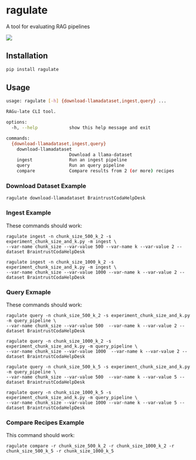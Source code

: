 # ragulate

A tool for evaluating RAG pipelines

![](images/logo_smaller.png)


## Installation

```sh
pip install ragulate
```

## Usage

```sh
usage: ragulate [-h] {download-llamadataset,ingest,query} ...

RAGu-late CLI tool.

options:
  -h, --help            show this help message and exit

commands:
  {download-llamadataset,ingest,query}
    download-llamadataset
                        Download a llama-dataset
    ingest              Run an ingest pipeline
    query               Run an query pipeline
    compare             Compare results from 2 (or more) recipes
```

### Download Dataset Example

```
ragulate download-llamadataset BraintrustCodaHelpDesk
```

### Ingest Example

These commands should work:
```
ragulate ingest -n chunk_size_500_k_2 -s experiment_chunk_size_and_k.py -m ingest \
--var-name chunk_size --var-value 500 --var-name k --var-value 2 --dataset BraintrustCodaHelpDesk

ragulate ingest -n chunk_size_1000_k_2 -s experiment_chunk_size_and_k.py -m ingest \
--var-name chunk_size --var-value 1000 --var-name k --var-value 2 --dataset BraintrustCodaHelpDesk
```

### Query Exmaple

These commands should work:
```
ragulate query -n chunk_size_500_k_2 -s experiment_chunk_size_and_k.py -m query_pipeline \
--var-name chunk_size --var-value 500  --var-name k --var-value 2 --dataset BraintrustCodaHelpDesk

ragulate query -n chunk_size_1000_k_2 -s experiment_chunk_size_and_k.py -m query_pipeline \
--var-name chunk_size --var-value 1000  --var-name k --var-value 2 --dataset BraintrustCodaHelpDesk

ragulate query -n chunk_size_500_k_5 -s experiment_chunk_size_and_k.py -m query_pipeline \
--var-name chunk_size --var-value 500  --var-name k --var-value 5 --dataset BraintrustCodaHelpDesk

ragulate query -n chunk_size_1000_k_5 -s experiment_chunk_size_and_k.py -m query_pipeline \
--var-name chunk_size --var-value 1000 --var-name k --var-value 5 --dataset BraintrustCodaHelpDesk
```

### Compare Recipes Example

This command should work:
```
ragulate compare -r chunk_size_500_k_2 -r chunk_size_1000_k_2 -r chunk_size_500_k_5 -r chunk_size_1000_k_5
```
